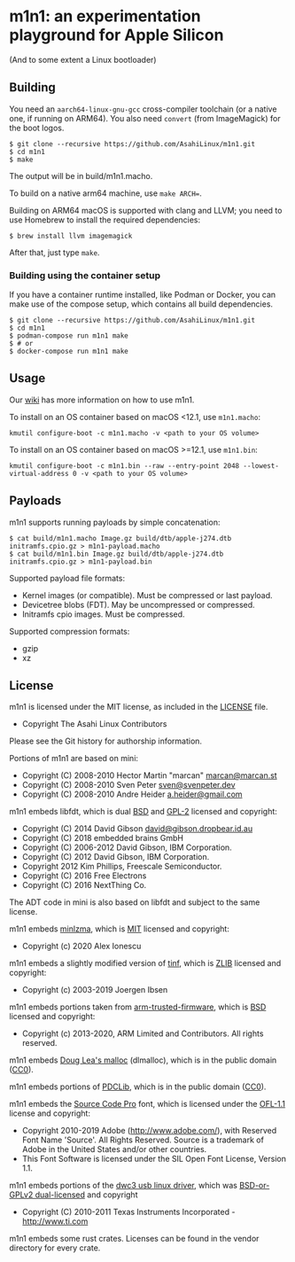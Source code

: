 # m1n1: an experimentation playground for Apple Silicon

(And to some extent a Linux bootloader)

## Building

You need an `aarch64-linux-gnu-gcc` cross-compiler toolchain (or a native one, if running on ARM64).
You also need `convert` (from ImageMagick) for the boot logos.

```shell
$ git clone --recursive https://github.com/AsahiLinux/m1n1.git
$ cd m1n1
$ make
```

The output will be in build/m1n1.macho.

To build on a native arm64 machine, use `make ARCH=`.

Building on ARM64 macOS is supported with clang and LLVM; you need to use Homebrew to
install the required dependencies:

```shell
$ brew install llvm imagemagick
```

After that, just type `make`.

### Building using the container setup

If you have a container runtime installed, like Podman or Docker, you can make use of the compose setup, which contains all build dependencies.

```shell
$ git clone --recursive https://github.com/AsahiLinux/m1n1.git
$ cd m1n1
$ podman-compose run m1n1 make
$ # or
$ docker-compose run m1n1 make
```

## Usage

Our [wiki](https://github.com/AsahiLinux/docs/wiki/m1n1%3AUser-Guide) has more information on how to
use m1n1.

To install on an OS container based on macOS <12.1, use `m1n1.macho`:

```shell
kmutil configure-boot -c m1n1.macho -v <path to your OS volume>
```

To install on an OS container based on macOS >=12.1, use `m1n1.bin`:

```shell
kmutil configure-boot -c m1n1.bin --raw --entry-point 2048 --lowest-virtual-address 0 -v <path to your OS volume>
```

## Payloads

m1n1 supports running payloads by simple concatenation:

```shell
$ cat build/m1n1.macho Image.gz build/dtb/apple-j274.dtb initramfs.cpio.gz > m1n1-payload.macho
$ cat build/m1n1.bin Image.gz build/dtb/apple-j274.dtb initramfs.cpio.gz > m1n1-payload.bin
```

Supported payload file formats:

* Kernel images (or compatible). Must be compressed or last payload.
* Devicetree blobs (FDT). May be uncompressed or compressed.
* Initramfs cpio images. Must be compressed.

Supported compression formats:

* gzip
* xz

## License

m1n1 is licensed under the MIT license, as included in the [LICENSE](LICENSE) file.

* Copyright The Asahi Linux Contributors

Please see the Git history for authorship information.

Portions of m1n1 are based on mini:

* Copyright (C) 2008-2010 Hector Martin "marcan" <marcan@marcan.st>
* Copyright (C) 2008-2010 Sven Peter <sven@svenpeter.dev>
* Copyright (C) 2008-2010 Andre Heider <a.heider@gmail.com>

m1n1 embeds libfdt, which is dual [BSD](3rdparty_licenses/LICENSE.BSD-2.libfdt) and
[GPL-2](3rdparty_licenses/LICENSE.GPL-2) licensed and copyright:

* Copyright (C) 2014 David Gibson <david@gibson.dropbear.id.au>
* Copyright (C) 2018 embedded brains GmbH
* Copyright (C) 2006-2012 David Gibson, IBM Corporation.
* Copyright (C) 2012 David Gibson, IBM Corporation.
* Copyright 2012 Kim Phillips, Freescale Semiconductor.
* Copyright (C) 2016 Free Electrons
* Copyright (C) 2016 NextThing Co.

The ADT code in mini is also based on libfdt and subject to the same license.

m1n1 embeds [minlzma](https://github.com/ionescu007/minlzma), which is
[MIT](3rdparty_licenses/LICENSE.minlzma) licensed and copyright:

* Copyright (c) 2020 Alex Ionescu

m1n1 embeds a slightly modified version of [tinf](https://github.com/jibsen/tinf), which is
[ZLIB](3rdparty_licenses/LICENSE.tinf) licensed and copyright:

* Copyright (c) 2003-2019 Joergen Ibsen

m1n1 embeds portions taken from
[arm-trusted-firmware](https://github.com/ARM-software/arm-trusted-firmware), which is
[BSD](3rdparty_licenses/LICENSE.BSD-3.arm) licensed and copyright:

* Copyright (c) 2013-2020, ARM Limited and Contributors. All rights reserved.

m1n1 embeds [Doug Lea's malloc](ftp://gee.cs.oswego.edu/pub/misc/malloc.c) (dlmalloc), which is in
the public domain ([CC0](3rdparty_licenses/LICENSE.CC0)).

m1n1 embeds portions of [PDCLib](https://github.com/DevSolar/pdclib), which is in the public
domain ([CC0](3rdparty_licenses/LICENSE.CC0)).

m1n1 embeds the [Source Code Pro](https://github.com/adobe-fonts/source-code-pro) font, which is
licensed under the [OFL-1.1](3rdparty_licenses/LICENSE.OFL-1.1) license and copyright:

* Copyright 2010-2019 Adobe (http://www.adobe.com/), with Reserved Font Name 'Source'. All Rights Reserved. Source is a trademark of Adobe in the United States and/or other countries.
* This Font Software is licensed under the SIL Open Font License, Version 1.1.

m1n1 embeds portions of the [dwc3 usb linux driver](https://git.kernel.org/pub/scm/linux/kernel/git/torvalds/linux.git/tree/drivers/usb/dwc3/core.h?id=7bc5a6ba369217e0137833f5955cf0b0f08b0712), which was [BSD-or-GPLv2 dual-licensed](3rdparty_licenses/LICENSE.BSD-3.dwc3) and copyright
* Copyright (C) 2010-2011 Texas Instruments Incorporated - http://www.ti.com

m1n1 embeds some rust crates. Licenses can be found in the vendor directory for every crate.
